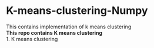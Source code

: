# K-means-clustering-Numpy
This contains implementation of k means clustering
<b> <br>This repo contains K means clustering </b><br>1. K means clustering
